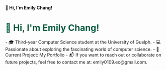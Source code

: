  **🍒 Hi, I'm Emily Chang!**
  <h1 style="color:#095D40">🍒 Hi, I'm Emily Chang!</h1>
- 🎓 Third-year Computer Science student at the University of Guelph.
- 💻 Passionate about exploring the fascinating world of computer science.  
- 🚀 Current Project: My Portfolio
- 📬 If you want to reach out or collaborate on future projects, feel free to contact me at: emily0109.ec@gmail.com.
